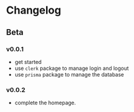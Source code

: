 # Changelog

## Beta

### v0.0.1

- get started
- use `clerk` package to manage login and logout
- use `prisma` package to manage the database


### v0.0.2

- complete the homepage.

